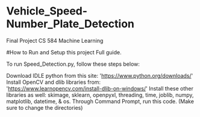 # Vehicle_Speed-Number_Plate_Detection
Final Project CS 584 Machine Learning

#How to Run and Setup this project Full guide.

To run Speed_Detection.py, follow these steps below:

Download IDLE python from this site: 'https://www.python.org/downloads/'
Install OpenCV and dlib libraries from: 'https://www.learnopencv.com/install-dlib-on-windows/'
Install these other libraries as well: skimage, sklearn, openpyxl, threading, time, joblib, numpy, matplotlib, datetime, & os.
Through Command Prompt, run this code. (Make sure to change the directories)
